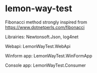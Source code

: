 # lemon-way-test

Fibonacci method strongly inspired from https://www.dotnetperls.com/fibonacci

Librairies: Newtonsoft.Json, log4net

Webapi: LemonWayTest.WebApi

Winform app: LemonWayTest.WinFormApp

Console app: LemonWayTest.Consumer
